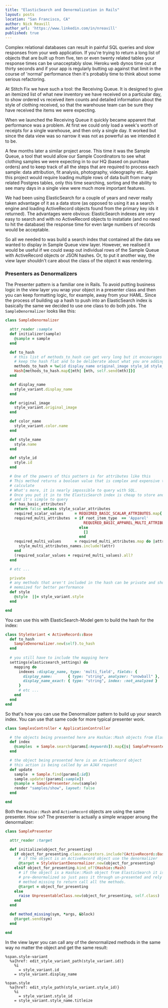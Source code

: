 ```yaml
---
title: "ElasticSearch and Denormalization in Rails"
layout: posts
location: "San Francisco, CA"
author: Nick Reavill
author_url: 'https://www.linkedin.com/in/nreavill'
published: true
---
```


Complex relational databases can result in painful SQL queries and slow
responses from your web application. If you're trying to return a long list of
objects that are built up from five, ten or even twenty related tables your
response times can be unacceptably slow. Heroku web dynos time out at thirty
seconds and if your app is regularly butting up against that limit in the course
of 'normal' performance then it's probably time to think about some serious
refactoring.

At Stitch Fix we have such a tool: the Receiving Queue. It is designed to give
an itemized list of what new inventory we have received on a particular day, to
show ordered vs received item counts and detailed information about the style
of clothing received, so that the warehouse team can be sure they have received
the items we were expecting.

When we launched the Receiving Queue it quickly became apparent that performance
was a problem. At first we could only load a week's worth of receipts for a
single warehouse, and then only a single day. It worked but since the data view
was so narrow it was not as powerful as we intended it to be.

A few months later a similar project arose. This time it was the Sample Queue, a
tool that would allow our Sample Coordinators to see what clothing samples we
were expecting in to our HQ (based on purchase orders) and to keep track of all
the steps that are required to process each sample: data attribution, fit
analysis, photography, videography etc. Again this project would require loading
multiple rows of data built from many related Postgres tables, only this time
searching, sorting and the ability to see many days in a single view were much
more important features.

We had been using ElasticSearch for a couple of years and never really taken
advantage of it as a data store (as opposed to using it as a search engine and
loading ActiveRecord objects found from the primary key ids it returned). The
advantages were obvious: ElasticSearch indexes are very easy to search and 
with no ActiveRecord objects to instatiate (and no need to hit the database) the
response time for even large numbers of records would be acceptable.

So all we needed to was build a search index that contained all the data we
wanted to display in Sample Queue view layer. However, we realised it would be
useful if we could swap out individual rows of the Sample Queue with
ActiveRecord objects or JSON hashes. Or, to put it another way, the view layer
shouldn't care about the class of the object it was rendering.

### Presenters as Denormalizers
The Presenter pattern is a familiar one in Rails. To avoid putting business
logic in the view layer you wrap your object in a presenter class and then you
can keep formatting logic, for example, away from your HAML. Since the process
of building up a hash to push into an ElasticSearch index is basically the same
we decided to use one class to do both jobs. The `SampleDenormalizer` looks like
this:

```ruby
class SampleDenormalizer

  attr_reader :sample
  def initializer(sample)
    @sample = sample
  end

  def to_hash
    # this list of methods_to_hash can get very long but it encourages you to
    # keep the hash flat and to be deliberate about what you are adding in there
    methods_to_hash = %w(id display_name original_image style_id style_id style_name color_name has_basic_attributes?) # etc ...
    Hash[methods_to_hash.map{|mth| [mth, self.send(mth)]}]
  end

  def display_name
    style_variant.display_name
  end

  def original_image
    style_variant.original_image
  end

  def color_name
    style_variant.color.name
  end

  def style_name
    style.name
  end

  def style_id
    style.id
  end

  # One of the powers of this pattern is for attributes like this
  # This method returns a boolean value that is complex and expensive to
  # calculate
  # What's more, it is nearly impossible to query with SQL.
  # Once you put it in to the ElasticSearch index is cheap to store and return
  # and it's simple to query
  def has_basic_attributes?
    return false unless style_scalar_attributes
    required_scalar_values     = REQUIRED_BASIC_SCALAR_ATTRIBUTES.map{|attr| style_scalar_attributes.send(attr) }
    required_multi_attributes  = if root_item_type  == 'Apparel'
                                   REQUIRED_BASIC_APPAREL_MULTI_ATTRIBUTES
                                 else
                                   []
                                 end
    required_multi_values      = required_multi_attributes.map do |attr|
      style_multi_attributes_names.include?(attr)
    end
    (required_scalar_values + required_multi_values).all?
  end

  # etc ...

  private
  # any methods that aren't included in the hash can be private and should be
  # memoized for better performance
  def style
    @style  ||= style_variant.style
  end

end
```

You can use this with ElasticSearch-Model gem to build the hash for the index:

```ruby
class StyleVariant < ActiveRecord::Base
  def to_hash
    SampleDenormalizer.new(self).to_hash
  end
  
  # you still have to include the mapping here
  settings(elasticsearch_settings) do
    mapping do
      indexes :display_name, type: 'multi_field', fields: {
        display_name:       { type: "string", analyzer: "snowball" },
        display_name_exact: { type: "string", index: :not_analyzed }
      }
      # etc ...
    end
  end
end
```

So that's how you can use the Denormalizer pattern to build up your search
index. You can use that same code for more typical presenter work.

```ruby
class SamplesController < ApplicationController

  # the objects being presented here are Hashie::Mash objects from ElasticSearch
  def index
    @samples  = Sample.search(params[:keywords]).map{|s| SamplePresenter.new(s._source) }
  end

  # the object being presented here is an ActiveRecord object
  # this action is being called by an AJAX request
  def update
    sample  = Sample.find(params[:id])
    sample.update!(params[:sample])
    @sample = SamplePresenter.new(sample)
    render "samples/show", layout: false
  end

end
```

Both the `Hashie::Mash` and `ActiveRecord` objects are using the same presenter.
How so? The presenter is actually a simple wrapper aroung the denormalizer:

```ruby
class SamplePresenter

  attr_reader :target

  def initialize(object_for_presenting)
    if object_for_presenting.class.ancestors.include?(ActiveRecord::Base)
      # if the object is an ActiveRecord object use the denormalizer
      @target = StyleVariantDenormalizer.new(object_for_presenting)
    elsif object_for_presenting.kind_of?(Hashie::Mash)
      # if the object is a Hashie::Mash object from ElasticSearch it is
      # pre-denormalized so just pass it through un-presented and rely on
      # method missing to return call all the methods.
      @target = object_for_presenting
    else
      raise UnpresentableClass.new(object_for_presenting, self.class)
    end
  end

  def method_missing(sym, *args, &block)
    @target.send(sym)
  end

end
```

In the view layer you can call any of the denormalized methods in the same way
no matter the object and get the same result:

```haml
%span.style-variant
  %a{href: edit_style_variant_path(style_variant.id)}
    %i
      = style_variant.id
    = style_variant.display_name

%span.style
  %a{href: edit_style_path(style_variant.style_id)}
    %i
      = style_variant.style_id           
    = style_variant.style_name.titleize
```

